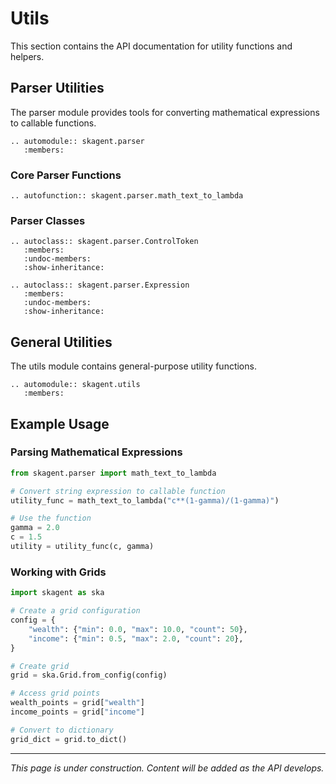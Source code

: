 # Utils

This section contains the API documentation for utility functions and helpers.

## Parser Utilities

The parser module provides tools for converting mathematical expressions to
callable functions.

```{eval-rst}
.. automodule:: skagent.parser
   :members:
```

### Core Parser Functions

```{eval-rst}
.. autofunction:: skagent.parser.math_text_to_lambda
```

### Parser Classes

```{eval-rst}
.. autoclass:: skagent.parser.ControlToken
   :members:
   :undoc-members:
   :show-inheritance:
```

```{eval-rst}
.. autoclass:: skagent.parser.Expression
   :members:
   :undoc-members:
   :show-inheritance:
```

## General Utilities

The utils module contains general-purpose utility functions.

```{eval-rst}
.. automodule:: skagent.utils
   :members:
```

## Example Usage

### Parsing Mathematical Expressions

```python
from skagent.parser import math_text_to_lambda

# Convert string expression to callable function
utility_func = math_text_to_lambda("c**(1-gamma)/(1-gamma)")

# Use the function
gamma = 2.0
c = 1.5
utility = utility_func(c, gamma)
```

### Working with Grids

```python
import skagent as ska

# Create a grid configuration
config = {
    "wealth": {"min": 0.0, "max": 10.0, "count": 50},
    "income": {"min": 0.5, "max": 2.0, "count": 20},
}

# Create grid
grid = ska.Grid.from_config(config)

# Access grid points
wealth_points = grid["wealth"]
income_points = grid["income"]

# Convert to dictionary
grid_dict = grid.to_dict()
```

---

_This page is under construction. Content will be added as the API develops._
